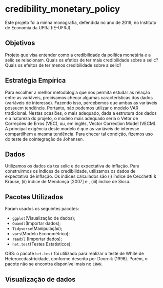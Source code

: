 # credibility_monetary_policy

Este projeto foi a minha monografia, defendida no ano de 2019, no Instituto de Economia da UFRJ (IE-UFRJ).

## Objetivos

Projeto que visa entender como a credibilidade da política monetária e a selic se relacionam. Quais os efetios de ter mais credibilidade sobre a selic? Quais os efeitos de ter menos credibilidade sobre a selic?

## Estratégia Empírica

Para escolher a melhor metodologia que nos permita estudar as relação entre as variáveis, precisamos checar algumas
características dos dados (variáveis de interesse). Fazendo isso, percebemos que ambas as variáveis possuem tendência. Portanto, não podemos utilizar o modelo VAR tradicional. Nestas ocasiões, o mais adequado, dada a estrutura dos dados e a natureza do projeto, o modelo mais adequado seria o Vetor de Correções de Erros (VEC), ou, em inglês, Vector Correction Model (VECM). A principal exigência deste modelo é que as variáveis de interesse compartilhem a mesma tendência. Para checar tal condição, fizemos uso do teste de cointegração de Johansen.

## Dados

Utilizamos os dados da txa selic e de expectativa de inflação. Para construirmos os índices de credibilidade, utilizamos os dados de expectativa de inflação. Os índices calculados são (i) índice de Cecchetti & Krause, (ii) índice de Mendonça [2007] e , (iii) índice de Sicsú.


## Pacotes Utilizados

Foram usados os seguintes pacotes:

* `ggplot`(Visualização de dados);
* `Quandl`(Importar dados);
* `Tidyverse`(Manipulação);
* `vars`(Modelo Econométrico);
* `readxl` (Importar dados);
* `het.test`(Testes Estatísticos);

OBS: o pacote `het.test` foi utilizado para realizar o teste de White de Heterocedastricidade, conforme descrito por Doornik (1996). Porém, o pacote não se encontra disponível mais no `CRAN`.



## Visualização de dados






